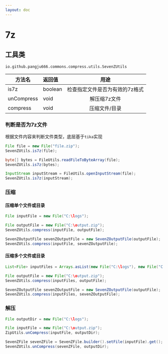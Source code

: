 ```yaml
---
layout: doc
---
```


# 7z

## 工具类

`io.github.pangju666.commons.compress.utils.SevenZUtils`

| 方法名        | 返回值     |        用途        |
|------------|:--------|:----------------:|
| is7z       | boolean | 检查指定文件是否为有效的7z格式 |
| unCompress | void    |     解压缩7z文件      |
| compress   | void    |     压缩文件/目录      |

### 判断是否为7z文件
根据文件内容来判断文件类型，底层基于`tika`实现

```java
File file = new File("file.zip");
SevenZUtils.is7z(file);

byte[] bytes = FileUtils.readFileToByteArray(file);
SevenZUtils.is7z(bytes);

InputStream inputStream = FileUtils.openInputStream(file);
SevenZUtils.is7z(inputStream);
```
### 压缩

#### 压缩单个文件或目录
```java
File inputFile = new File("C:\logs");

File outputFile = new File("C:\output.zip");
SevenZUtils.compress(inputFile, outputFile);

SevenZOutputFile sevenZOutputFile = new SevenZOutputFile(outputFile);
SevenZUtils.compress(inputFile, sevenZOutputFile);
```

#### 压缩多个文件或目录
```java
List<File> inputFiles = Arrays.asList(new File("C:\logs"), new File("C:\logs2"));

File outputFile = new File("C:\output.zip");
SevenZUtils.compress(inputFiles, outputFile);

SevenZOutputFile sevenZOutputFile = new SevenZOutputFile(outputFile);
SevenZUtils.compress(inputFiles, sevenZOutputFile);
```

### 解压
```java
File outputDir = new File("C:\logs");

File inputFile = new File("C:\output.zip");
ZipUtils.unCompress(inputFile, outputDir);

SevenZFile sevenZFile = SevenZFile.builder().setFile(inputFile).get();
SevenZUtils.unCompress(sevenZFile, outputDir);
```
